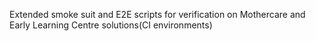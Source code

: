 
Extended smoke suit and E2E scripts for verification on Mothercare and Early Learning Centre solutions(CI environments) 

